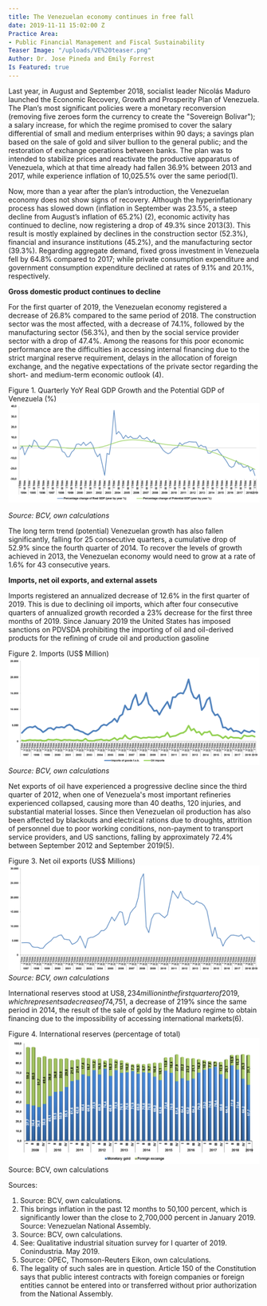 ```yaml
---
title: The Venezuelan economy continues in free fall
date: 2019-11-11 15:02:00 Z
Practice Area:
- Public Financial Management and Fiscal Sustainability
Teaser Image: "/uploads/VE%20teaser.png"
Author: Dr. Jose Pineda and Emily Forrest
Is Featured: true
---
```


Last year, in August and September 2018, socialist leader Nicolás Maduro launched the Economic Recovery, Growth and Prosperity Plan of Venezuela. The Plan’s most significant policies were a monetary reconversion (removing five zeroes form the currency to create the "Sovereign Bolivar"); a salary increase, for which the regime promised to cover the salary differential of small and medium enterprises within 90 days; a savings plan based on the sale of gold and silver bullion to the general public; and the restoration of exchange operations between banks. The plan was to intended to stabilize prices and reactivate the productive apparatus of Venezuela, which at that time already had fallen 36.9% between 2013 and 2017, while experience inflation of 10,025.5% over the same period(1). 

Now, more than a year after the plan’s introduction, the Venezuelan economy does not show signs of recovery. Although the hyperinflationary process has slowed down (inflation in September was 23.5%, a steep decline from August’s inflation of 65.2%) (2),  economic activity has continued to decline, now registering a drop of 49.3% since 2013(3). This result is mostly explained by declines in the construction sector (52.3%), financial and insurance institutions (45.2%), and the manufacturing sector (39.3%). Regarding aggregate demand, fixed gross investment in Venezuela fell by 64.8% compared to 2017; while private consumption expenditure and government consumption expenditure declined at rates of 9.1% and 20.1%, respectively. 

**Gross domestic product continues to decline**

For the first quarter of 2019, the Venezuelan economy registered a decrease of 26.8% compared to the same period of 2018. The construction sector was the most affected, with a decrease of 74.1%, followed by the manufacturing sector (56.3%), and then by the social service provider sector with a drop of 47.4%. Among the reasons for this poor economic performance are the difficulties in accessing internal financing due to the strict marginal reserve requirement, delays in the allocation of foreign exchange, and the negative expectations of the private sector regarding the short- and medium-term economic outlook (4).  

Figure 1. Quarterly YoY Real GDP Growth and the Potential GDP of Venezuela (%)
![VE Figure 1.png](/uploads/VE%20Figure%201.png)

*Source: BCV, own calculations*

The long term trend (potential) Venezuelan growth has also fallen significantly, falling for 25 consecutive quarters, a cumulative drop of 52.9% since the fourth quarter of 2014. To recover the levels of growth achieved in 2013, the Venezuelan economy would need to grow at a rate of 1.6% for 43 consecutive years. 

**Imports, net oil exports, and external assets**

Imports registered an annualized decrease of 12.6% in the first quarter of 2019. This is due to declining oil imports, which after four consecutive quarters of annualized growth recorded a 23% decrease for the first three months of 2019. Since January 2019 the United States has imposed sanctions on PDVSDA prohibiting the importing of oil and oil-derived products for the refining of crude oil and production gasoline

Figure 2. Imports (US$ Million)
![VE Figure 2.png](/uploads/VE%20Figure%202.png)
*Source: BCV, own calculations*

Net exports of oil have experienced a progressive decline since the third quarter of 2012, when one of Venezuela's most important refineries experienced collapsed, causing more than 40 deaths, 120 injuries, and substantial material losses. Since then Venezuelan oil production has also been affected by blackouts and electrical rations due to droughts, attrition of personnel due to poor working conditions, non-payment to transport service providers, and US sanctions, falling by approximately 72.4% between September 2012 and September 2019(5). 

Figure 3. Net oil exports (US$ Millions)
![VE Figure 3.png](/uploads/VE%20Figure%203.png)
*Source: BCV, own calculations*

International reserves stood at US$8,234 million in the first quarter of 2019, which represents a decrease of 7% compared to the end of 2018. Reserves in monetary gold were US$4,751, a decrease of 219% since the same period in 2014, the result of the sale of gold by the Maduro regime to obtain financing due to the impossibility of accessing international markets(6).  

Figure 4. International reserves (percentage of total)
![VE Figure 4.png](/uploads/VE%20Figure%204.png)
Source: BCV, own calculations

Sources:
1. Source: BCV, own calculations.
2. This brings inflation in the past 12 months to 50,100 percent, which is significantly lower than the close to 2,700,000 percent in January 2019. Source: Venezuelan National Assembly.
3. Source: BCV, own calculations.
4. See: Qualitative industrial situation survey for I quarter of 2019. Conindustria. May 2019.
5. Source: OPEC, Thomson-Reuters Eikon, own calculations.
6. The legality of such sales are in question. Article 150 of the Constitution says that public interest contracts with foreign companies or foreign entities cannot be entered into or transferred without prior authorization from the National Assembly. 
